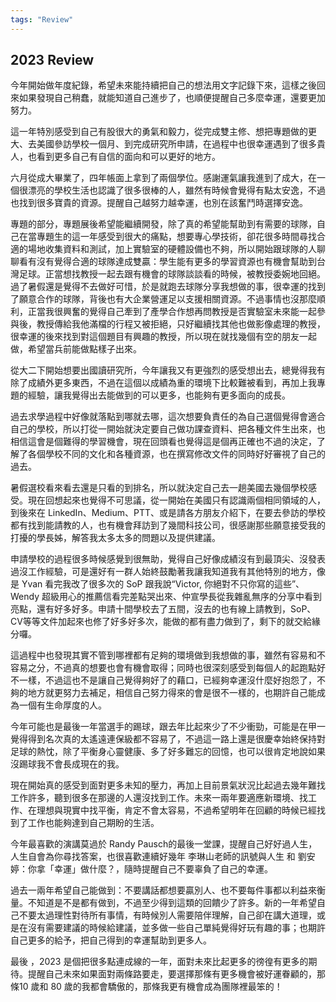 ```yaml
---
tags: "Review"
---
```


## 2023 Review

今年開始做年度紀錄，希望未來能持續把自己的想法用文字記錄下來，這樣之後回來如果發現自己稍蠢，就能知道自己進步了，也順便提醒自己多麼幸運，還要更加努力。

這一年特別感受到自己有股很大的勇氣和毅力，從完成雙主修、想把專題做的更大、去美國參訪學校一個月、到完成研究所申請，在過程中也很幸運遇到了很多貴人，也看到更多自己有自信的面向和可以更好的地方。

六月從成大畢業了，四年帳面上拿到了兩個學位。感謝運氣讓我進到了成大，在一個很漂亮的學校生活也認識了很多很棒的人，雖然有時候會覺得有點太安逸，不過也找到很多寶貴的資源。提醒自己越努力越幸運，也別在該奮鬥時選擇安逸。

專題的部分，專題展後希望能繼續開發，除了真的希望能幫助到有需要的球隊，自己在當專題生的這一年感受到很大的痛點，想要專心學技術，卻花很多時間尋找合適的場地收集資料和測試，加上實驗室的硬體設備也不夠，所以開始跟球隊的人聊聊看有沒有覺得合適的球隊達成雙贏：學生能有更多的學習資源也有機會幫助到台灣足球。正當想找教授一起去跟有機會的球隊談談看的時候，被教授委婉地回絕。過了暑假還是覺得不去做好可惜，於是就跑去球隊分享我想做的事，很幸運的找到了願意合作的球隊，背後也有大企業營運足以支援相關資源。不過事情也沒那麼順利，正當我很興奮的覺得自己牽到了產學合作想再問教授是否實驗室未來能一起參與後，教授傳給我他滿檔的行程又被拒絕，只好繼續找其他也做影像處理的教授，很幸運的後來找到對這個題目有興趣的教授，所以現在就找幾個有空的朋友一起做，希望當兵前能做點樣子出來。

從大二下開始想要出國讀研究所，今年讓我又有更強烈的感受想出去，總覺得我有除了成績外更多東西，不過在這個以成績為重的環境下比較難被看到，再加上我專題的經驗，讓我覺得出去能做到的可以更多，也能夠有更多面向的成長。

過去求學過程中好像就落點到哪就去哪，這次想要負責任的為自己選個覺得會適合自己的學校，所以打從一開始就決定要自己做功課查資料、把各種文件生出來，也相信這會是個難得的學習機會，現在回頭看也覺得這是個再正確也不過的決定，了解了各個學校不同的文化和各種資源，也在撰寫修改文件的同時好好審視了自己的過去。

暑假選校看來看去還是只看的到排名，所以就決定自己去一趟美國去幾個學校感受。現在回想起來也覺得不可思議，從一開始在美國只有認識兩個相同領域的人，到後來在 LinkedIn、Medium、PTT、或是請各方朋友介紹下，在要去參訪的學校都有找到能請教的人，也有機會拜訪到了幾間科技公司，很感謝那些願意接受我的打擾的學長姊，解答我太多太多的問題以及提供建議。

申請學校的過程很多時候感覺到很無助，覺得自己好像成績沒有到最頂尖、沒發表過沒工作經驗，可是還好有一群人始終鼓勵著我讓我知道我有其他特別的地方，像是 Yvan 看完我改了很多次的 SoP 跟我說“Victor, 你絕對不只你寫的這些”、Wendy 超級用心的推薦信看完差點哭出來、仲宣學長從我雜亂無序的分享中看到亮點，還有好多好多。申請十間學校去了五間，沒去的也有線上請教到，SoP、CV等等文件加起來也修了好多好多次，能做的都有盡力做到了，剩下的就交給緣分囉。

這過程中也發現其實不管到哪裡都有足夠的環境做到我想做的事，雖然有容易和不容易之分，不過真的想要也會有機會取得；同時也很深刻感受到每個人的起跑點好不一樣，不過這也不是讓自己覺得夠好了的藉口，已經夠幸運沒什麼好抱怨了，不夠的地方就更努力去補足，相信自己努力得來的會是很不一樣的，也期許自己能成為一個有生命厚度的人。

今年可能也是最後一年當選手的踢球，跟去年比起來少了不少衝勁，可能是在甲一覺得得到名次真的太遙遠連保級都不容易了，不過這一路上還是很慶幸始終保持對足球的熱忱，除了平衡身心靈健康、多了好多難忘的回憶，也可以很肯定地說如果沒踢球我不會長成現在的我。

現在開始真的感受到面對更多未知的壓力，再加上目前景氣狀況比起過去幾年難找工作許多，聽到很多在那邊的人還沒找到工作。未來一兩年要適應新環境、找工作、在理想與現實中找平衡，肯定不會太容易，不過希望明年在回顧的時候已經找到了工作也能夠達到自己期盼的生活。

今年最喜歡的演講莫過於 Randy Pausch的最後一堂課，提醒自己好好過人生，人生自會為你尋找答案，也很喜歡連續好幾年 李琳山老師的訊號與人生 和 劉安婷：你拿「幸運」做什麼？，隨時提醒自己不要辜負了自己的幸運。

過去一兩年希望自己能做到：不要講話都想要贏別人、也不要每件事都以利益來衡量。不知道是不是都有做到，不過至少得到這類的回饋少了許多。新的一年希望自己不要太過理性對待所有事情，有時候別人需要陪伴理解，自己卻在講大道理，或是在沒有需要建議的時候給建議，並多做一些自己單純覺得好玩有趣的事；也期許自己更多的給予，把自己得到的幸運幫助到更多人。

最後 ，2023 是個把很多點連成線的一年，面對未來比起更多的徬徨有更多的期待。提醒自己未來如果面對兩條路要走，要選擇那條有更多機會被好運眷顧的，那條10 歲和 80 歲的我都會驕傲的，那條我更有機會成為團隊裡最笨的！
